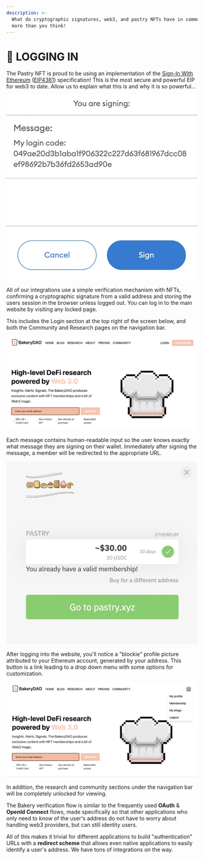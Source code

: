 ```yaml
---
description: >-
  What do cryptographic signatures, web3, and pastry NFTs have in common? A lot
  more than you think!
---
```


# 🔌 LOGGING IN

The Pastry NFT is proud to be using an implementation of the [Sign-In With Ethereum](https://docs.unlock-protocol.com/unlock/developers/sign-in-with-ethereum) ([EIP4361](https://eips.ethereum.org/EIPS/eip-4361)) specification! This is the most secure and powerful EIP for web3 to date. Allow us to explain what this is and why it is so powerful...

![Bakery DAO Login](../../.gitbook/assets/9EB5DA25-D887-4100-ABAD-318DB70C02F8.jpeg)

All of our integrations use a simple verification mechanism with NFTs, confirming a cryptographic signature from a valid address and storing the users session in the browser unless logged out. You can log in to the main website by visiting any locked page.&#x20;

This includes the Login section at the top right of the screen below, and both the Community and Research pages on the navigation bar.

![Pastry XYZ Homepage](../../.gitbook/assets/87A46317-100D-429C-860F-78B1230C6B42.jpeg)

Each message contains human-readable input so the user knows exactly what message they are signing on their wallet. Immediately after signing the message, a member will be redirected to the appropriate URL.

![Membership Confirmation](../../.gitbook/assets/AF0E6B83-77B8-4975-868A-1A3291673E29.jpeg)

After logging into the website, you'll notice a "blockie" profile picture attributed to your Ethereum account, generated by your address. This button is a link leading to a drop down menu with some options for customization.

![Pastry XYZ Members Section](../../.gitbook/assets/A8C246C3-9FC6-4A1B-AFAE-FF8462BFD2E5.jpeg)

In addition, the research and community sections under the navigation bar will be completely unlocked for viewing.

The Bakery verification flow is similar to the frequently used **OAuth** & **OpenId Connect** flows, made specifically so that other applications who only need to _know_ of the user's address do not have to worry about handling web3 providers, but can still identity users.

All of this makes it trivial for different applications to build "authentication" URLs with a **redirect scheme** that allows even native applications to easily identify a user's address. We have tons of integrations on the way.
